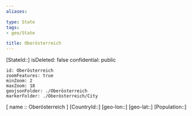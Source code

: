 ```yaml
---
aliases: 

type: State
tags:
- geo/State

title: Oberösterreich
---
```

[StateId::]
isDeleted: false
confidential: public
```leaflet
id: Oberösterreich
zoomFeatures: true 
minZoom: 2 
maxZoom: 18
geojsonFolder: ./Oberösterreich
markerFolder: ./Oberösterreich/City
```

[ name :: Oberösterreich ]
[CountryId::]
[geo-lon::]
[geo-lat::]
[Population::]



